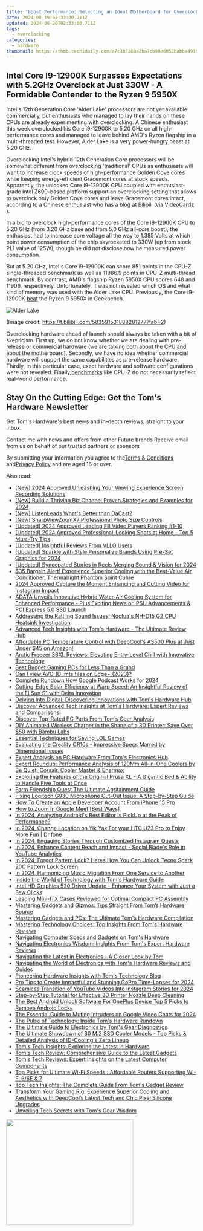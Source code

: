 ```yaml
---
title: "Boost Performance: Selecting an Ideal Motherboard for Overclocking Intel Skylake CPUs"
date: 2024-08-19T02:33:00.711Z
updated: 2024-08-20T02:33:00.711Z
tags:
  - overclocking
categories:
  - hardware
thumbnail: https://thmb.techidaily.com/a7c3b7288a2ba7cb90e6052babba4915f51445892d0c27222e3c559cd653e7a3.png
---
```


## Intel Core I9-12900K Surpasses Expectations with 5.2GHz Overclock at Just 330W - A Formidable Contender to the Ryzen 9 5950X

Intel's 12th Generation Core 'Alder Lake' processors are not yet available commercially, but enthusiasts who managed to lay their hands on these CPUs are already experimenting with overclocking. A Chinese enthusiast this week overclocked his Core i9-12900K to 5.20 GHz on all high-performance cores and managed to leave behind AMD's Ryzen flagship in a multi-threaded test. However, Alder Lake is a very power-hungry beast at 5.20 GHz.

 Overclocking Intel's hybrid 12th Generation Core processors will be somewhat different from overclocking 'traditional' CPUs as enthusiasts will want to increase clock speeds of high-performance Golden Cove cores while keeping energy-efficient Gracemont cores at stock speeds. Apparently, the unlocked Core i9-12900K CPU coupled with enthusiast-grade Intel Z690-based platform support an overclocking setting that allows to overclock only Golden Cove cores and leave Gracemont cores intact, according to a Chinese enthusiast who has a blog at [Bilibili](https://t.bilibili.com/583591531888281277?tab=2) (via [VideoCardz](https://videocardz.com/newz/intel-core-i9-12900k-overclocked-to-5-2-ghz-on-all-performance-cores-reportedly-consumes-330w-of-power) ).

 In a bid to overclock high-performance cores of the Core i9-12900K CPU to 5.20 GHz (from 3.20 GHz base and from 5.0 GHz all-core boost), the enthusiast had to increase core voltage all the way to 1.385 Volts at which point power consumption of the chip skyrocketed to 330W (up from stock PL1 value of 125W), though he did not disclose how he measured power consumption.

 But at 5.20 GHz, Intel's Core i9-12900K can score 851 points in the CPU-Z single-threaded benchmark as well as 11986.9 points in CPU-Z multi-thread benchmark. By contrast, AMD's flagship Ryzen 5950X CPU scores 648 and 11906, respectively. Unfortunately, it was not revealed which OS and what kind of memory was used with the Alder Lake CPU. Previously, the Core i9-12900K [beat](https://tools.techidaily.com) the Ryzen 9 5950X in Geekbench.

![Alder Lake](https://cdn.mos.cms.futurecdn.net/fbnDrnv2dxSmHDhFfeK2A5-320-80.png)

 (Image credit: <https://t.bilibili.com/583591531888281277?tab=2>)

 Overclocking hardware ahead of launch should always be taken with a bit of skepticism. First up, we do not know whether we are dealing with pre-release or commercial hardware (we are talking both about the CPU and about the motherboard). Secondly, we have no idea whether commercial hardware will support the same capabilities as pre-release hardware. Thirdly, in this particular case, exact hardware and software configurations were not revealed. Finally,[benchmarks](https://tools.techidaily.com) like CPU-Z do not necessarily reflect real-world performance.

## Stay On the Cutting Edge: Get the Tom's Hardware Newsletter

 Get Tom's Hardware's best news and in-depth reviews, straight to your inbox.

 Contact me with news and offers from other Future brands  Receive email from us on behalf of our trusted partners or sponsors

 By submitting your information you agree to the[Terms & Conditions](https://futureplc.com/terms-conditions/) and[Privacy Policy](https://futureplc.com/privacy-policy/) and are aged 16 or over.

<ins class="adsbygoogle"
     style="display:block"
     data-ad-format="autorelaxed"
     data-ad-client="ca-pub-7571918770474297"
     data-ad-slot="1223367746"></ins>



<ins class="adsbygoogle"
     style="display:block"
     data-ad-client="ca-pub-7571918770474297"
     data-ad-slot="8358498916"
     data-ad-format="auto"
     data-full-width-responsive="true"></ins>

<span class="atpl-alsoreadstyle">Also read:</span>
<div><ul>
<li><a href="https://screen-capture.techidaily.com/new-2024-approved-unleashing-your-viewing-experience-screen-recording-solutions/"><u>[New] 2024 Approved  Unleashing Your Viewing Experience  Screen Recording Solutions</u></a></li>
<li><a href="https://facebook-video-footage.techidaily.com/new-build-a-thriving-biz-channel-proven-strategies-and-examples-for-2024/"><u>[New] Build a Thriving Biz Channel  Proven Strategies and Examples for 2024</u></a></li>
<li><a href="https://fox-blue.techidaily.com/new-listenleads-whats-better-than-dacast/"><u>[New] ListenLeads  What's Better than DaCast?</u></a></li>
<li><a href="https://extra-approaches.techidaily.com/new-sharpviewzoomx7-professional-photo-size-controls/"><u>[New] SharpViewZoomX7  Professional Photo Size Controls</u></a></li>
<li><a href="https://facebook-video-recording.techidaily.com/updated-2024-approved-leading-fb-video-players-ranking-1-10/"><u>[Updated] 2024 Approved  Leading FB Video Players Ranking #1-10</u></a></li>
<li><a href="https://fox-cloud.techidaily.com/updated-2024-approved-professional-looking-shots-at-home-top-5-must-try-tips/"><u>[Updated] 2024 Approved  Professional-Looking Shots at Home – Top 5 Must-Try Tips</u></a></li>
<li><a href="https://extra-guidance.techidaily.com/updated-insightful-reviews-from-vllo-users/"><u>[Updated] Insightful Reviews From VLLO Users</u></a></li>
<li><a href="https://fox-hovers.techidaily.com/updated-sparkle-with-style-personalize-brands-using-pre-set-graphics-for-2024/"><u>[Updated] Sparkle with Style  Personalize Brands Using Pre-Set Graphics for 2024</u></a></li>
<li><a href="https://instagram-videos.techidaily.com/updated-syncopated-stories-in-reels-merging-sound-and-vision-for-2024/"><u>[Updated] Syncopated Stories in Reels  Merging Sound & Vision for 2024</u></a></li>
<li><a href="https://hardware-tips.techidaily.com/35-bargain-alert-experience-superior-cooling-with-the-best-value-air-conditioner-thermalright-phantom-spirit-cuhre/"><u>$35 Bargain Alert! Experience Superior Cooling with the Best-Value Air Conditioner, Thermalright Phantom Spirit Cuhre</u></a></li>
<li><a href="https://instagram-clips.techidaily.com/2024-approved-capture-the-moment-enhancing-and-cutting-video-for-instagram-impact/"><u>2024 Approved  Capture the Moment  Enhancing and Cutting Video for Instagram Impact</u></a></li>
<li><a href="https://hardware-tips.techidaily.com/adata-unveils-innovative-hybrid-water-air-cooling-system-for-enhanced-performance-plus-exciting-news-on-psu-advancements-and-pci-express-50-ssd-launch/"><u>ADATA Unveils Innovative Hybrid Water-Air Cooling System for Enhanced Performance - Plus Exciting News on PSU Advancements & PCI Express 5.0 SSD Launch</u></a></li>
<li><a href="https://hardware-tips.techidaily.com/addressing-the-rattling-sound-issues-noctuas-nh-d15-g2-cpu-heatsink-investigation/"><u>Addressing the Rattling Sound Issues: Noctua's NH-D15 G2 CPU Heatsink Investigation</u></a></li>
<li><a href="https://hardware-tips.techidaily.com/advanced-tech-insights-with-toms-hardware-the-ultimate-review-hub/"><u>Advanced Tech Insights with Tom's Hardware - The Ultimate Review Hub</u></a></li>
<li><a href="https://hardware-tips.techidaily.com/1723175648192-affordable-pc-temperature-control-with-deepcools-as500-plus-at-just-under-45-on-amazon/"><u>Affordable PC Temperature Control with DeepCool's AS500 Plus at Just Under $45 on Amazon!</u></a></li>
<li><a href="https://hardware-tips.techidaily.com/arctic-freezer-36xl-reviews-elevating-entry-level-chill-with-innovative-technology/"><u>Arctic Freezer 36XL Reviews: Elevating Entry-Level Chill with Innovative Technology</u></a></li>
<li><a href="https://hardware-tips.techidaily.com/best-budget-gaming-pcs-for-less-than-a-grand/"><u>Best Budget Gaming PCs for Less Than a Grand</u></a></li>
<li><a href="https://phone-solutions.techidaily.com/can-i-view-avchd-mts-files-on-edgeplus-2023-by-aiseesoft-video-converter-play-mts-on-android/"><u>Can I view AVCHD .mts files on Edge+ (2023)?</u></a></li>
<li><a href="https://fox-access.techidaily.com/complete-rundown-how-google-podcast-works-for-2024/"><u>Complete Rundown  How Google Podcast Works for 2024</u></a></li>
<li><a href="https://hardware-tips.techidaily.com/cutting-edge-solar-efficiency-at-warp-speed-an-insightful-review-of-the-flsun-s1-with-delta-innovation/"><u>Cutting-Edge Solar Efficiency at Warp Speed: An Insightful Review of the FLSun S1 with Delta Innovation</u></a></li>
<li><a href="https://hardware-tips.techidaily.com/delving-into-digital-discovering-innovations-with-toms-hardware-hub/"><u>Delving Into Digital: Discovering Innovations with Tom's Hardware Hub</u></a></li>
<li><a href="https://hardware-tips.techidaily.com/1723125190274-discover-advanced-tech-insights-at-toms-hardware-expert-reviews-and-comparisons/"><u>Discover Advanced Tech Insights at Tom's Hardware: Expert Reviews and Comparisons!</u></a></li>
<li><a href="https://hardware-tips.techidaily.com/discover-top-rated-pc-parts-from-toms-gear-analysis/"><u>Discover Top-Rated PC Parts From Tom’s Gear Analysis</u></a></li>
<li><a href="https://hardware-tips.techidaily.com/diy-animated-wireless-charger-in-the-shape-of-a-3d-printer-save-over-50-with-bambu-labs/"><u>DIY Animated Wireless Charger in the Shape of a 3D Printer: Save Over $50 with Bambu Labs</u></a></li>
<li><a href="https://screen-capture.techidaily.com/essential-techniques-for-saving-lol-games/"><u>Essential Techniques for Saving LOL Games</u></a></li>
<li><a href="https://hardware-tips.techidaily.com/evaluating-the-creality-cr10s-impressive-specs-marred-by-dimensional-issues/"><u>Evaluating the Creality CR10s - Impressive Specs Marred by Dimensional Issues</u></a></li>
<li><a href="https://hardware-tips.techidaily.com/expert-analysis-on-pc-hardware-from-toms-electronics-hub/"><u>Expert Analysis on PC Hardware From Tom's Electronics Hub</u></a></li>
<li><a href="https://hardware-tips.techidaily.com/expert-roundup-performance-analysis-of-120mm-all-in-one-coolers-by-be-quiet-corsair-cooler-master-and-enermax/"><u>Expert Roundup: Performance Analysis of 120Mm All-in-One Coolers by Be Quiet, Corsair, Cooler Master & Enermax</u></a></li>
<li><a href="https://hardware-tips.techidaily.com/exploring-the-features-of-the-original-prusa-xl-a-gigantic-bed-and-ability-to-handle-five-tools-at-once/"><u>Exploring the Features of the Original Prusa XL - A Gigantic Bed & Ability to Handle Five Tools at Once</u></a></li>
<li><a href="https://on-screen-recording.techidaily.com/farm-friendship-quest-the-ultimate-agritainment-guide/"><u>Farm Friendship Quest  The Ultimate Agritainment Guide</u></a></li>
<li><a href="https://win-howtos.techidaily.com/fixing-logitech-g930-microphone-cut-out-issue-a-step-by-step-guide/"><u>Fixing Logitech G930 Microphone Cut-Out Issue: A Step-by-Step Guide</u></a></li>
<li><a href="https://apple-account.techidaily.com/how-to-create-an-apple-developer-account-from-iphone-15-pro-by-drfone-ios/"><u>How To Create an Apple Developer Account From iPhone 15 Pro</u></a></li>
<li><a href="https://extra-information.techidaily.com/how-to-zoom-in-google-meet-best-ways/"><u>How to Zoom in Google Meet [Best Ways]</u></a></li>
<li><a href="https://fox-boxes.techidaily.com/in-2024-analyzing-androids-best-editor-is-pickup-at-the-peak-of-performance/"><u>In 2024, Analyzing Android's Best Editor  Is PickUp at the Peak of Performance?</u></a></li>
<li><a href="https://location-social.techidaily.com/in-2024-change-location-on-yik-yak-for-your-htc-u23-pro-to-enjoy-more-fun-drfone-by-drfone-virtual-android/"><u>In 2024, Change Location on Yik Yak For your HTC U23 Pro to Enjoy More Fun | Dr.fone</u></a></li>
<li><a href="https://instagram-videos.techidaily.com/in-2024-engaging-stories-through-customized-instagram-quests/"><u>In 2024, Engaging Stories Through Customized Instagram Quests</u></a></li>
<li><a href="https://youtube-blog.techidaily.com/24-enhance-content-reach-and-impact-social-blades-role-in-youtube-analytics/"><u>In 2024, Enhance Content Reach and Impact - Social Blade's Role in YouTube Analytics</u></a></li>
<li><a href="https://unlock-android.techidaily.com/in-2024-forgot-pattern-lock-heres-how-you-can-unlock-tecno-spark-20c-pattern-lock-screen-by-drfone-android/"><u>In 2024, Forgot Pattern Lock? Heres How You Can Unlock Tecno Spark 20C Pattern Lock Screen</u></a></li>
<li><a href="https://some-techniques.techidaily.com/in-2024-harmonizing-music-migration-from-one-service-to-another/"><u>In 2024, Harmonizing Music Migration  From One Service to Another</u></a></li>
<li><a href="https://hardware-tips.techidaily.com/inside-the-world-of-technology-with-toms-hardware-guide/"><u>Inside the World of Technology with Tom's Hardware Guide</u></a></li>
<li><a href="https://hardware-help.techidaily.com/intel-hd-graphics-520-driver-update-enhance-your-system-with-just-a-few-clicks/"><u>Intel HD Graphics 520 Driver Update - Enhance Your System with Just a Few Clicks</u></a></li>
<li><a href="https://hardware-tips.techidaily.com/leading-mini-itx-cases-reviewed-for-optimal-compact-pc-assembly/"><u>Leading Mini-ITX Cases Reviewed for Optimal Compact PC Assembly</u></a></li>
<li><a href="https://hardware-tips.techidaily.com/mastering-gadgets-and-gizmos-tips-straight-from-toms-hardware-source/"><u>Mastering Gadgets and Gizmos: Tips Straight From Tom’s Hardware Source</u></a></li>
<li><a href="https://hardware-tips.techidaily.com/mastering-gadgets-and-pcs-the-ultimate-toms-hardware-compilation/"><u>Mastering Gadgets and PCs: The Ultimate Tom's Hardware Compilation</u></a></li>
<li><a href="https://hardware-tips.techidaily.com/mastering-technology-choices-top-insights-from-toms-hardware-reviews/"><u>Mastering Technology Choices: Top Insights From Tom's Hardware Reviews</u></a></li>
<li><a href="https://hardware-tips.techidaily.com/navigating-computer-specs-and-gadgets-on-toms-hardware/"><u>Navigating Computer Specs and Gadgets on Tom's Hardware</u></a></li>
<li><a href="https://hardware-tips.techidaily.com/navigating-electronics-wisdom-insights-from-toms-expert-hardware-reviews/"><u>Navigating Electronics Wisdom: Insights From Tom's Expert Hardware Reviews</u></a></li>
<li><a href="https://hardware-tips.techidaily.com/navigating-the-latest-in-electronics-a-closer-look-by-tom/"><u>Navigating the Latest in Electronics - A Closer Look by Tom</u></a></li>
<li><a href="https://hardware-tips.techidaily.com/navigating-the-world-of-electronics-with-toms-hardware-reviews-and-guides/"><u>Navigating the World of Electronics with Tom's Hardware Reviews and Guides</u></a></li>
<li><a href="https://hardware-tips.techidaily.com/pioneering-hardware-insights-with-toms-technology-blog/"><u>Pioneering Hardware Insights with Tom's Technology Blog</u></a></li>
<li><a href="https://extra-guidance.techidaily.com/pro-tips-to-create-impactful-and-stunning-gopro-time-lapses-for-2024/"><u>Pro Tips to Create Impactful and Stunning GoPro Time-Lapses for 2024</u></a></li>
<li><a href="https://instagram-videos.techidaily.com/seamless-transition-of-youtube-videos-into-instagram-stories-for-2024/"><u>Seamless Transition of YouTube Videos Into Instagram Stories for 2024</u></a></li>
<li><a href="https://hardware-tips.techidaily.com/step-by-step-tutorial-for-effective-3d-printer-nozzle-deep-cleaning/"><u>Step-by-Step Tutorial for Effective 3D Printer Nozzle Deep Cleaning</u></a></li>
<li><a href="https://sim-unlock.techidaily.com/the-best-android-unlock-software-for-oneplus-device-top-5-picks-to-remove-android-locks-by-drfone-android/"><u>The Best Android Unlock Software For OnePlus Device Top 5 Picks to Remove Android Locks</u></a></li>
<li><a href="https://screen-recording.techidaily.com/the-essential-guide-to-muting-intruders-on-google-video-chats-for-2024/"><u>The Essential Guide to Muting Intruders on Google Video Chats for 2024</u></a></li>
<li><a href="https://hardware-tips.techidaily.com/the-pulse-of-technology-inside-toms-hardware-rundown/"><u>The Pulse of Technology: Inside Tom's Hardware Rundown</u></a></li>
<li><a href="https://hardware-tips.techidaily.com/the-ultimate-guide-to-electronics-by-toms-gear-diagnostics/"><u>The Ultimate Guide to Electronics by Tom's Gear Diagnostics</u></a></li>
<li><a href="https://hardware-tips.techidaily.com/the-ultimate-showdown-of-30-m2-ssd-cooler-models-top-picks-and-detailed-analysis-of-id-coolings-zero-lineup/"><u>The Ultimate Showdown of 30 M.2 SSD Cooler Models - Top Picks & Detailed Analysis of ID-Cooling's Zero Lineup</u></a></li>
<li><a href="https://hardware-tips.techidaily.com/toms-tech-insights-exploring-the-latest-in-hardware/"><u>Tom's Tech Insights: Exploring the Latest in Hardware</u></a></li>
<li><a href="https://hardware-tips.techidaily.com/toms-tech-review-comprehensive-guide-to-the-latest-gadgets/"><u>Tom's Tech Review: Comprehensive Guide to the Latest Gadgets</u></a></li>
<li><a href="https://hardware-tips.techidaily.com/toms-tech-reviews-expert-insights-on-the-latest-computer-components/"><u>Tom's Tech Reviews: Expert Insights on the Latest Computer Components</u></a></li>
<li><a href="https://hardware-tips.techidaily.com/top-picks-for-ultimate-wi-fi-speeds-affordable-routers-supporting-wi-fi-66e-and-7/"><u>Top Picks for Ultimate Wi-Fi Speeds : Affordable Routers Supporting Wi-Fi 6/6E & 7</u></a></li>
<li><a href="https://hardware-tips.techidaily.com/top-tech-insights-the-complete-guide-from-toms-gadget-review/"><u>Top Tech Insights: The Complete Guide From Tom's Gadget Review</u></a></li>
<li><a href="https://hardware-tips.techidaily.com/transform-your-gaming-rig-experience-superior-cooling-and-aesthetics-with-deepcools-latest-tech-and-chic-pixel-silicone-upgrades/"><u>Transform Your Gaming Rig: Experience Superior Cooling and Aesthetics with DeepCool’s Latest Tech and Chic Pixel Silicone Upgrades</u></a></li>
<li><a href="https://hardware-tips.techidaily.com/unveiling-tech-secrets-with-toms-gear-wisdom/"><u>Unveiling Tech Secrets with Tom's Gear Wisdom</u></a></li>
</ul></div>

<!-- affiliate ads begin -->
<a href="https://getlyla.pxf.io/c/5597632/1455723/15391" target="_top" id="1455723"><img src="//a.impactradius-go.com/display-ad/15391-1455723" border="0" alt="" width="336" height="280"/></a><img height="0" width="0" src="https://imp.pxf.io/i/5597632/1455723/15391" style="position:absolute;visibility:hidden;" border="0" />
<!-- affiliate ads end -->